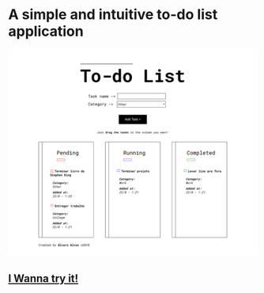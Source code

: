 # A simple and intuitive to-do list application

<img src="print_todolist.png">

## [I Wanna try it!](https://alvaro-alves99.github.io/to-do-list/)
